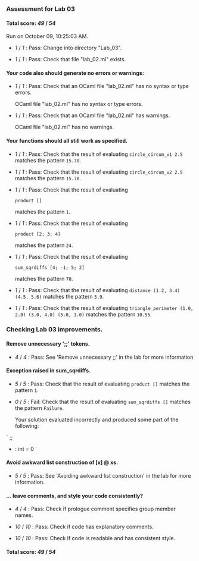 ### Assessment for Lab 03

#### Total score: _49_ / _54_

Run on October 09, 10:25:03 AM.

+  _1_ / _1_ : Pass: Change into directory "Lab_03".

+  _1_ / _1_ : Pass: Check that file "lab_02.ml" exists.

#### Your code also should generate no errors or warnings:

+  _1_ / _1_ : Pass: Check that an OCaml file "lab_02.ml" has no syntax or type errors.

    OCaml file "lab_02.ml" has no syntax or type errors.



+  _1_ / _1_ : Pass: Check that an OCaml file "lab_02.ml" has warnings.

    OCaml file "lab_02.ml" has no warnings.



#### Your functions should all still work as specified.

+  _1_ / _1_ : Pass: Check that the result of evaluating `circle_circum_v1 2.5` matches the pattern `15.70`.

   



+  _1_ / _1_ : Pass: Check that the result of evaluating `circle_circum_v2 2.5` matches the pattern `15.70`.

   



+  _1_ / _1_ : Pass: 
Check that the result of evaluating
   ```
   product []
   ```
   matches the pattern `1`.

   




+  _1_ / _1_ : Pass: 
Check that the result of evaluating
   ```
   product [2; 3; 4]
   ```
   matches the pattern `24`.

   




+  _1_ / _1_ : Pass: 
Check that the result of evaluating
   ```
   sum_sqrdiffs [4; -1; 5; 2]
   ```
   matches the pattern `70`.

   




+  _1_ / _1_ : Pass: Check that the result of evaluating `distance (1.2, 3.4) (4.5, 5.6)` matches the pattern `3.9`.

   



+  _1_ / _1_ : Pass: Check that the result of evaluating `triangle_perimeter (1.0, 2.0) (3.0, 4.0) (5.0, 1.0)` matches the pattern `10.55`.

   



### Checking  Lab 03 improvements.

#### Remove unnecessary ';;' tokens.

+  _4_ / _4_ : Pass: See 'Remove unnecessary ;;' in the lab for more information

#### Exception raised in sum_sqrdiffs.

+  _5_ / _5_ : Pass: Check that the result of evaluating `product []` matches the pattern `1`.

   



+  _0_ / _5_ : Fail: Check that the result of evaluating `sum_sqrdiffs []` matches the pattern `Failure`.

   

   Your solution evaluated incorrectly and produced some part of the following:

 ` ;;
- : int = 0
`


#### Avoid awkward list construction of [x] @ xs.

+  _5_ / _5_ : Pass: See 'Avoiding awkward list construction' in the lab for more information.

#### ... leave comments, and style your code consistently?

+  _4_ / _4_ : Pass: Check if prologue comment specifies group member names.

    

+  _10_ / _10_ : Pass: Check if code has explanatory comments.

    

+  _10_ / _10_ : Pass: Check if code is readable and has consistent style.

    

#### Total score: _49_ / _54_


